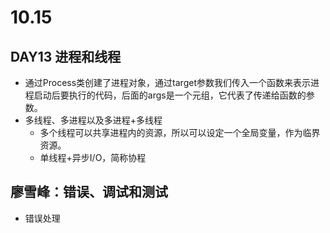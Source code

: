 # 10.15
## DAY13 进程和线程
  - 通过Process类创建了进程对象，通过target参数我们传入一个函数来表示进程启动后要执行的代码，后面的args是一个元组，它代表了传递给函数的参数。
  - 多线程、多进程以及多进程+多线程
    - 多个线程可以共享进程内的资源，所以可以设定一个全局变量，作为临界资源。
    - 单线程+异步I/O，简称协程   
 ## 廖雪峰：错误、调试和测试
  - 错误处理

